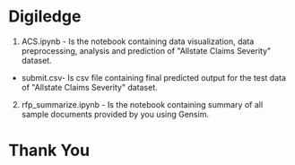 # Digiledge
1. ACS.ipynb - Is the notebook containing data visualization, data preprocessing, analysis and prediction of "Allstate Claims Severity" dataset.
  * submit.csv- Is csv file containing final predicted output for the test data of "Allstate Claims Severity" dataset.
2. rfp_summarize.ipynb - Is the notebook containing summary of all sample documents provided by you using Gensim.

# Thank You
